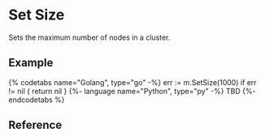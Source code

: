 # Set Size
Sets the maximum number of nodes in a cluster.

## Example

{% codetabs name="Golang", type="go" -%}
err := m.SetSize(1000)
if err != nil {
    return nil
}
{%- language name="Python", type="py" -%}
TBD
{%- endcodetabs %}

## Reference
